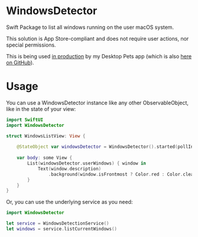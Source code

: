 # WindowsDetector

Swift Package to list all windows running on the user macOS system.

This solution is App Store-compliant and does not require user actions, nor special permissions.

This is being used [in production](https://apps.apple.com/app/desktop-pets/id1575542220) by my Desktop Pets app (which is also [here on GitHub](https://github.com/curzel-it/pet-therapy)).

# Usage

You can use a WindowsDetector instance like any other ObservableObject, like in the state of your view: 

``` swift 
import SwiftUI
import WindowsDetector

struct WindowsListView: View {
    
    @StateObject var windowsDetector = WindowsDetector().started(pollInterval: 1)
    
    var body: some View {
        List(windowsDetector.userWindows) { window in
            Text(window.description)
                .background(window.isFrontmost ? Color.red : Color.clear)
        }
    }
}
```

Or, you can use the underlying service as you need:
``` swift
import WindowsDetector

let service = WindowsDetectionService()
let windows = service.listCurrentWindows()
```
